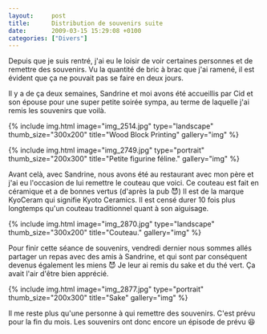 ```yaml
---
layout:     post
title:      Distribution de souvenirs suite
date:       2009-03-15 15:29:08 +0100
categories: ["Divers"]
---
```


Depuis que je suis rentré, j'ai eu le loisir de voir certaines personnes et de remettre des souvenirs. Vu la
quantité de bric à brac que j'ai ramené, il est évident que ça ne pouvait pas se faire en deux jours.

<!--more-->

Il y a de ça deux semaines, Sandrine et moi avons été accueillis par Cid et son épouse pour une super petite soirée
sympa, au terme de laquelle j'ai remis les souvenirs que voilà.

<!-- /assets/images/posts/2009-03-15-distribution-de-souvenirs-suite/img_2514.jpg -->
{% include img.html
    image="img_2514.jpg"
    type="landscape"
    thumb_size="300x200"
    title="Wood Block Printing"
    gallery="img"
%}

<!-- /assets/images/posts/2009-03-15-distribution-de-souvenirs-suite/img_2749.jpg -->
{% include img.html
    image="img_2749.jpg"
    type="portrait"
    thumb_size="200x300"
    title="Petite figurine féline."
    gallery="img"
%}

Avant celà, avec Sandrine, nous avons été au restaurant avec mon père et j'ai eu l'occasion de lui remettre le
couteau que voici. Ce couteau est fait en céramique et a de bonnes vertus (d'après la pub :smiling_imp:) Il est de
la marque KyoCeram qui signifie Kyoto Ceramics. Il est censé durer 10 fois plus longtemps qu'un couteau
traditionnel quant à son aiguisage.

<!-- /assets/images/posts/2009-03-15-distribution-de-souvenirs-suite/img_2870.jpg -->
{% include img.html
    image="img_2870.jpg"
    type="landscape"
    thumb_size="300x200"
    title="Couteau."
    gallery="img"
%}

Pour finir cette séance de souvenirs, vendredi dernier nous sommes allés partager un repas avec des amis à
Sandrine, et qui sont par conséquent devenus également les miens :smiling_imp: Je leur ai remis du sake et du thé
vert. Ça avait l'air d'être bien apprécié.

<!-- /assets/images/posts/2009-03-15-distribution-de-souvenirs-suite/img_2877.jpg -->
{% include img.html
    image="img_2877.jpg"
    type="portrait"
    thumb_size="200x300"
    title="Sake"
    gallery="img"
%}

Il me reste plus qu'une personne à qui remettre des souvenirs. C'est prévu pour la fin du mois. Les souvenirs ont
donc encore un épisode de prévu :laughing:
